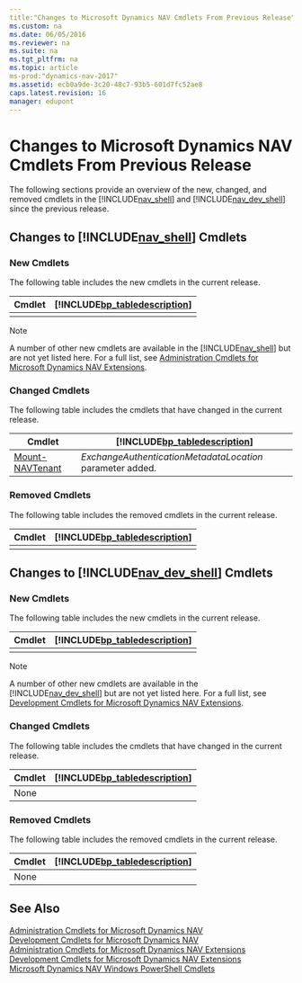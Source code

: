 ```yaml
---
title:"Changes to Microsoft Dynamics NAV Cmdlets From Previous Release"
ms.custom: na
ms.date: 06/05/2016
ms.reviewer: na
ms.suite: na
ms.tgt_pltfrm: na
ms.topic: article
ms-prod:"dynamics-nav-2017"
ms.assetid: ecb0a9de-3c20-48c7-93b5-601d7fc52ae8
caps.latest.revision: 16
manager: edupont
---
```

# Changes to Microsoft Dynamics NAV Cmdlets From Previous Release
The following sections provide an overview of the new, changed, and removed cmdlets in the [!INCLUDE[nav_shell](includes/nav_shell_md.md)] and [!INCLUDE[nav_dev_shell](includes/nav_dev_shell_md.md)] since the previous release.  
  
## Changes to [!INCLUDE[nav_shell](includes/nav_shell_md.md)] Cmdlets  
  
### New Cmdlets  
 The following table includes the new cmdlets in the current release.  
  
|Cmdlet|[!INCLUDE[bp_tabledescription](includes/bp_tabledescription_md.md)]|  
|------------|---------------------------------------|  
|||  
  
> [!NOTE]  
>  A number of other new cmdlets are available in the [!INCLUDE[nav_shell](includes/nav_shell_md.md)] but are not yet listed here. For a full list, see [Administration Cmdlets for Microsoft Dynamics NAV Extensions](http://go.microsoft.com/fwlink/?LinkID=626874).  
  
### Changed Cmdlets  
 The following table includes the cmdlets that have changed in the current release.  
  
|Cmdlet|[!INCLUDE[bp_tabledescription](includes/bp_tabledescription_md.md)]|  
|------------|---------------------------------------|  
|[Mount\-NAVTenant](http://go.microsoft.com/fwlink/?LinkID=401372)|*ExchangeAuthenticationMetadataLocation* parameter added.|  
  
### Removed Cmdlets  
 The following table includes the removed cmdlets in the current release.  
  
|Cmdlet|[!INCLUDE[bp_tabledescription](includes/bp_tabledescription_md.md)]|  
|------------|---------------------------------------|  
|||  
  
## Changes to [!INCLUDE[nav_dev_shell](includes/nav_dev_shell_md.md)] Cmdlets  
  
### New Cmdlets  
 The following table includes the new cmdlets in the current release.  
  
|Cmdlet|[!INCLUDE[bp_tabledescription](includes/bp_tabledescription_md.md)]|  
|------------|---------------------------------------|  
|||  
  
> [!NOTE]  
>  A number of other new cmdlets are available in the [!INCLUDE[nav_dev_shell](includes/nav_dev_shell_md.md)] but are not yet listed here. For a full list, see [Development Cmdlets for Microsoft Dynamics NAV Extensions](http://go.microsoft.com/fwlink/?LinkId=626875).  
  
### Changed Cmdlets  
 The following table includes the cmdlets that have changed in the current release.  
  
|Cmdlet|[!INCLUDE[bp_tabledescription](includes/bp_tabledescription_md.md)]|  
|------------|---------------------------------------|  
|None||  
  
### Removed Cmdlets  
 The following table includes the removed cmdlets in the current release.  
  
|Cmdlet|[!INCLUDE[bp_tabledescription](includes/bp_tabledescription_md.md)]|  
|------------|---------------------------------------|  
|None||  
  
## See Also  
 [Administration Cmdlets for Microsoft Dynamics NAV](http://go.microsoft.com/fwlink/?LinkID=296818)   
 [Development Cmdlets for Microsoft Dynamics NAV](http://go.microsoft.com/fwlink/?LinkId=397980)   
 [Administration Cmdlets for Microsoft Dynamics NAV Extensions](http://go.microsoft.com/fwlink/?LinkID=626874)   
 [Development Cmdlets for Microsoft Dynamics NAV Extensions](http://go.microsoft.com/fwlink/?LinkId=626875)   
 [Microsoft Dynamics NAV Windows PowerShell Cmdlets](Microsoft-Dynamics-NAV-Windows-PowerShell-Cmdlets.md)
